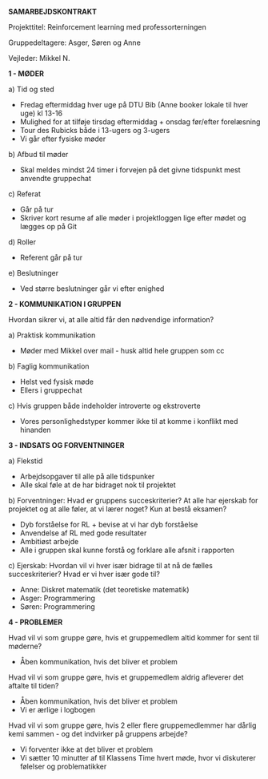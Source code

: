 **SAMARBEJDSKONTRAKT**

Projekttitel: Reinforcement learning med professorterningen

Gruppedeltagere: Asger, Søren og Anne

Vejleder: Mikkel N. 

**1 - MØDER**

a) Tid og sted
* Fredag eftermiddag hver uge på DTU Bib (Anne booker lokale til hver uge) kl 13-16
* Mulighed for at tilføje tirsdag eftermiddag + onsdag før/efter forelæsning 
* Tour des Rubicks både i 13-ugers og 3-ugers
* Vi går efter fysiske møder

b) Afbud til møder 
* Skal meldes mindst 24 timer i forvejen på det givne tidspunkt mest anvendte gruppechat

c) Referat 
* Går på tur 
* Skriver kort resume af alle møder i projektloggen lige efter mødet og lægges op på Git

d) Roller 
* Referent går på tur

e) Beslutninger 
* Ved større beslutninger går vi efter enighed


**2 - KOMMUNIKATION I GRUPPEN**

Hvordan sikrer vi, at alle altid får den nødvendige information?

a) Praktisk kommunikation 
* Møder med Mikkel over mail - husk altid hele gruppen som cc

b) Faglig kommunikation 
* Helst ved fysisk møde
* Ellers i gruppechat

c) Hvis gruppen både indeholder introverte og ekstroverte 
* Vores personlighedstyper kommer ikke til at komme i konflikt med hinanden

**3 - INDSATS OG FORVENTNINGER**

a) Flekstid 
* Arbejdsopgaver til alle på alle tidspunker
* Alle skal føle at de har bidraget nok til projektet

b) Forventninger: Hvad er gruppens succeskriterier? At alle har ejerskab for projektet og at alle føler, at vi lærer noget? Kun at bestå eksamen?
* Dyb forståelse for RL + bevise at vi har dyb forståelse
* Anvendelse af RL med gode resultater
* Ambitiøst arbejde
* Alle i gruppen skal kunne forstå og forklare alle afsnit i rapporten

c) Ejerskab: Hvordan vil vi hver især bidrage til at nå de fælles succeskriterier? Hvad er vi hver især gode til?
* Anne: Diskret matematik (det teoretiske matematik) 
* Asger: Programmering
* Søren: Programmering

**4 - PROBLEMER**

Hvad vil vi som gruppe gøre, hvis et gruppemedlem altid kommer for sent til møderne?
* Åben kommunikation, hvis det bliver et problem

Hvad vil vi som gruppe gøre, hvis et gruppemedlem aldrig afleverer det aftalte til tiden?
* Åben kommunikation, hvis det bliver et problem
* Vi er ærlige i logbogen

Hvad vil vi som gruppe gøre, hvis 2 eller flere gruppemedlemmer har dårlig kemi sammen - og det indvirker på gruppens arbejde?
* Vi forventer ikke at det bliver et problem
* Vi sætter 10 minutter af til Klassens Time hvert møde, hvor vi diskuterer følelser og problematikker
